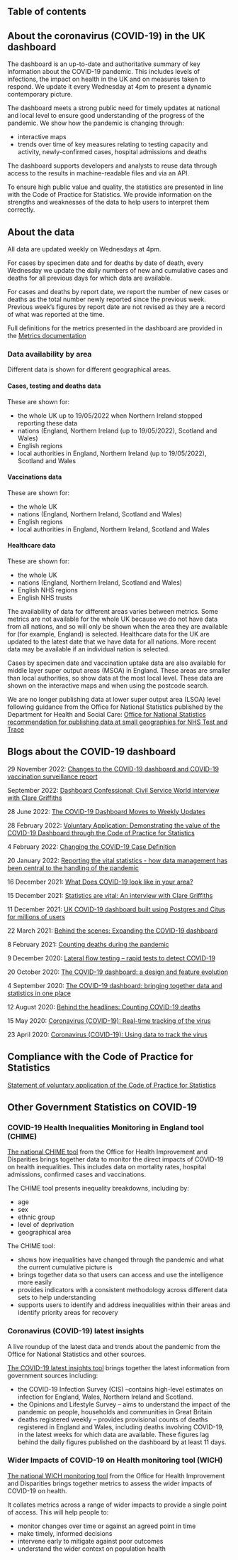 ﻿
## Table of contents

## About the coronavirus (COVID-19) in the UK dashboard

The dashboard is an up-to-date and authoritative summary of key information about the COVID-19 pandemic. This includes levels of infections, the impact on health in the UK and on measures taken to respond.  We update it every Wednesday at 4pm to present a dynamic contemporary picture. 

The dashboard meets a strong public need for timely updates at national and local level to ensure good understanding of the progress of the pandemic. We show how the pandemic is changing through: 
- interactive maps
- trends over time of key measures relating to testing capacity and activity, newly-confirmed cases, hospital admissions and deaths

The dashboard supports developers and analysts to reuse data through access to the results in machine-readable files and via an API.

To ensure high public value and quality, the statistics are presented in line with the Code of Practice for Statistics. We provide information on the strengths and weaknesses of the data to help users to interpret them correctly. 

## About the data

All data are updated weekly on Wednesdays at 4pm.

For cases by specimen date and for deaths by date of death, every Wednesday we update the daily numbers of new and cumulative cases and deaths for all previous days for which data are available.

For cases and deaths by report date, we report the number of new cases or deaths as the total number newly reported since the previous week. Previous week’s figures by report date are not revised as they are a record of what was reported at the time. 

Full definitions for the metrics presented in the dashboard are provided in the [Metrics documentation](https://coronavirus.data.gov.uk/metrics)

### Data availability by area

Different data is shown for different geographical areas.

#### Cases, testing and deaths data

These are shown for:
- the whole UK up to 19/05/2022 when Northern Ireland stopped reporting these data
- nations (England, Northern Ireland (up to 19/05/2022), Scotland and Wales)
- English regions
- local authorities in England, Northern Ireland (up to 19/05/2022), Scotland and Wales

#### Vaccinations data

These are shown for:
- the whole UK
- nations (England, Northern Ireland, Scotland and Wales)
- English regions
- local authorities in England, Northern Ireland, Scotland and Wales

#### Healthcare data

These are shown for:
- the whole UK
- nations (England, Northern Ireland, Scotland and Wales)
- English NHS regions
- English NHS trusts

The availability of data for different areas varies between metrics. Some metrics are not available for the whole UK because we do not have data from all nations, and so will only be shown when the area they are available for (for example, England) is selected. Healthcare data for the UK are updated to the latest date that we have data for all nations. More recent data may be available if an individual nation is selected. 

Cases by specimen date and vaccination uptake data are also available for middle layer super output areas (MSOA) in England. These areas are smaller than local authorities, so show data at the most local level. These data are shown on the interactive maps and when using the postcode search.

We are no longer publishing data at lower super output area (LSOA) level following guidance from the Office for National Statistics published by the Department for Health and Social Care: [Office for National Statistics recommendation for publishing data at small geographies for NHS Test and Trace](https://www.gov.uk/government/publications/office-for-national-statistics-recommendation-for-publishing-data-at-small-geographies-for-nhs-test-and-trace)

## Blogs about the COVID-19 dashboard

29 November 2022: [Changes to the COVID-19 dashboard and COVID-19 vaccination surveillance report](https://ukhsa.blog.gov.uk/2022/11/29/changes-to-the-covid-19-dashboard-and-covid-19-vaccination-surveillance-report/?_ga=2.240456003.1770260184.1669889785-595865933.1645545809)

September 2022: [Dashboard Confessional: Civil Service World interview with Clare Griffiths](https://www.civilserviceworld.com/in-depth/article/read-the-september-2022-issue-of-civil-service-world)

28 June 2022: [The COVID-19 Dashboard Moves to Weekly Updates](https://ukhsa.blog.gov.uk/2022/06/28/the-covid-19-dashboard-moves-to-weekly-updates/)

28 February 2022: [Voluntary Application: Demonstrating the value of the COVID-19 Dashboard through the Code of Practice for Statistics](https://code.statisticsauthority.gov.uk/case-studies/voluntary-application-demonstrating-the-value-of-the-covid-19-dashboard-through-the-code-of-practice-for-statistics/)

4 February 2022: [Changing the COVID-19 Case Definition](https://ukhsa.blog.gov.uk/2022/02/04/changing-the-covid-19-case-definition/)

20 January 2022: [Reporting the vital statistics - how data management has been central to the handling of the pandemic](https://ukhsa.blog.gov.uk/2022/01/20/reporting-the-vital-statistics-how-data-management-has-been-central-to-the-handling-of-the-pandemic/)

16 December 2021: [What Does COVID-19 look like in your area?](https://ukhsa.blog.gov.uk/2021/12/16/what-does-covid-19-look-like-in-your-area/)

15 December 2021: [Statistics are vital: An interview with Clare Griffiths](https://rss.org.uk/news-publication/news-publications/2021/general-news/statistics-are-vital-an-interview-with-clare-griff/)

11 December 2021: [UK COVID-19 dashboard built using Postgres and Citus for millions of users](https://techcommunity.microsoft.com/t5/azure-database-for-postgresql/uk-covid-19-dashboard-built-using-postgres-and-citus-for/ba-p/3036276)

22 March 2021: [Behind the scenes: Expanding the COVID-19 dashboard](https://publichealthmatters.blog.gov.uk/2021/03/22/behind-the-scenes-expanding-the-covid-19-dashboard/)

8 February 2021: [Counting deaths during the pandemic](https://publichealthmatters.blog.gov.uk/2021/02/08/counting-deaths-during-the-pandemic/)

9 December 2020: [Lateral flow testing – rapid tests to detect COVID-19](https://publichealthmatters.blog.gov.uk/2020/12/08/lateral-flow-testing-new-rapid-tests-to-detect-covid-19/)

20 October 2020: [The COVID-19 dashboard: a design and feature evolution](https://publichealthmatters.blog.gov.uk/2020/10/20/covid-19-dashboard-a-design-and-feature-evolution/)

4 September 2020: [The COVID-19 dashboard: bringing together data and statistics in one place](https://publichealthmatters.blog.gov.uk/2020/09/04/the-covid-19-dashboard-bringing-together-data-and-statistics-in-one-place/)

12 August 2020: [Behind the headlines: Counting COVID-19 deaths](https://publichealthmatters.blog.gov.uk/2020/08/12/behind-the-headlines-counting-covid-19-deaths/)

15 May 2020: [Coronavirus (COVID-19): Real-time tracking of the virus](https://publichealthmatters.blog.gov.uk/2020/05/15/coronavirus-covid-19-real-time-tracking-of-the-virus/)

23 April 2020: [Coronavirus (COVID-19): Using data to track the virus](https://publichealthmatters.blog.gov.uk/2020/04/23/coronavirus-covid-19-using-data-to-track-the-virus/)

## Compliance with the Code of Practice for Statistics

[Statement of voluntary application of the Code of Practice for Statistics](https://coronavirus.data.gov.uk/details/compliance)

## Other Government Statistics on COVID-19 

### COVID-19 Health Inequalities Monitoring in England tool (CHIME) 

[The national CHIME tool](https://www.gov.uk/government/statistics/covid-19-health-inequalities-monitoring-in-england-tool-chime) from the Office for Health Improvement and Disparities brings together data to monitor the direct impacts of COVID-19 on health inequalities. This includes data on mortality rates, hospital admissions, confirmed cases and vaccinations. 

The CHIME tool presents inequality breakdowns, including by: 

- age 
- sex 
- ethnic group 
- level of deprivation 
- geographical area 

The CHIME tool: 

- shows how inequalities have changed through the pandemic and what the current cumulative picture is 
- brings together data so that users can access and use the intelligence more easily 
- provides indicators with a consistent methodology across different data sets to help understanding 
- supports users to identify and address inequalities within their areas and identify priority areas for recovery 

### Coronavirus (COVID-19) latest insights

A live roundup of the latest data and trends about the pandemic from the Office for National Statistics and other sources.

[The COVID-19 latest insights tool](https://www.ons.gov.uk/peoplepopulationandcommunity/healthandsocialcare/conditionsanddiseases/articles/coronaviruscovid19/latestinsights) brings together the latest information from government sources including:

- the COVID-19 Infection Survey (CIS) –contains high-level estimates on infection for England, Wales, Northern Ireland and Scotland.
- the Opinions and Lifestyle Survey – aims to understand the impact of the pandemic on people, households and communities in Great Britain
- deaths registered weekly – provides provisional counts of deaths registered in England and Wales, including deaths involving COVID-19, in the latest weeks for which data are available. These figures lag behind the daily figures published on the dashboard by at least 11 days.

### Wider Impacts of COVID-19 on Health monitoring tool (WICH)

[The national WICH monitoring tool](https://www.gov.uk/government/statistics/wider-impacts-of-covid-19-on-health-monitoring-tool) from the Office for Health Improvement and Disparities brings together metrics to assess the wider impacts of COVID-19 on health. 

It collates metrics across a range of wider impacts to provide a single point of access. This will help people to:

- monitor changes over time or against an agreed point in time
- make timely, informed decisions
- intervene early to mitigate against poor outcomes
- understand the wider context on population health
